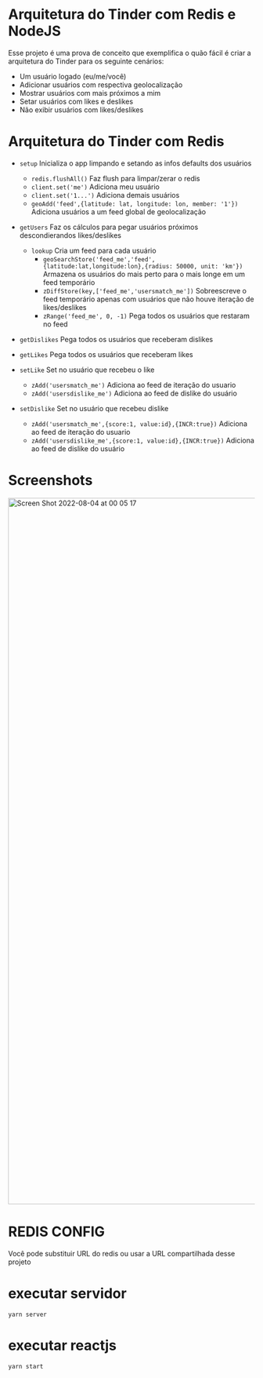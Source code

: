 # Arquitetura do Tinder com Redis e NodeJS
Esse projeto é uma prova de conceito que exemplifica o quão fácil é criar a arquitetura do Tinder
para os seguinte cenários:
- Um usuário logado (eu/me/você)
- Adicionar usuários com respectiva geolocalização
- Mostrar usuários com mais próximos a mim
- Setar usuários com likes e deslikes
- Não exibir usuários com likes/deslikes

# Arquitetura do Tinder com Redis
- `setup` Inicializa o app limpando e setando as infos defaults dos usuários
  - `redis.flushAll()` Faz flush para limpar/zerar o redis
  - `client.set('me')` Adiciona meu usuário 
  - `client.set('1...')` Adiciona demais usuários
  - `geoAdd('feed',{latitude: lat, longitude: lon, member: '1'})` Adiciona usuários a um feed global de geolocalização

- `getUsers` Faz os cálculos para pegar usuários próximos descondierandos likes/deslikes
  - `lookup` Cria um feed para cada usuário
    - `geoSearchStore('feed_me','feed',{latitude:lat,longitude:lon},{radius: 50000, unit: 'km'})` Armazena os usuários do mais perto para o mais longe em um feed temporário
    - `zDiffStore(key,['feed_me','usersmatch_me'])` Sobreescreve o feed temporário apenas com usuários que não houve iteração de likes/deslikes
    - `zRange('feed_me', 0, -1)` Pega todos os usuários que restaram no feed

- `getDislikes` Pega todos os usuários que receberam dislikes

- `getLikes` Pega todos os usuários que receberam likes

- `setLike` Set no usuário que recebeu o like
  - `zAdd('usersmatch_me')` Adiciona ao feed de iteração do usuario
  - `zAdd('usersdislike_me')` Adiciona ao feed de dislike do usuário

- `setDislike` Set no usuário que recebeu dislike
  - `zAdd('usersmatch_me',{score:1, value:id},{INCR:true})` Adiciona ao feed de iteração do usuario
  - `zAdd('usersdislike_me',{score:1, value:id},{INCR:true})` Adiciona ao feed de dislike do usuário
 
# Screenshots
<img width="1440" alt="Screen Shot 2022-08-04 at 00 05 17" src="https://user-images.githubusercontent.com/3135444/182754324-d8e2e5c1-c1a3-43c0-a959-b2cd5ce49750.png">


# REDIS CONFIG
Você pode substituir URL do redis ou usar a URL compartilhada desse projeto

# executar servidor
`yarn server`

# executar reactjs
`yarn start` 
